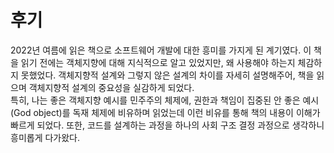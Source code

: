 # 후기
2022년 여름에 읽은 책으로 소프트웨어 개발에 대한 흥미를 가지게 된 계기였다. 이 책을 읽기 전에는 객체지향에 대해 지식적으로 알고 있었지만, 왜 사용해야 하는지 체감하지 못했었다. 객체지향적 설계와 그렇지 않은 설계의 차이를 자세히 설명해주어, 책을 읽으며 객체지향적 설계의 중요성을 실감하게 되었다.  
특히, 나는 좋은 객체지향 예시를 민주주의 체제에, 권한과 책임이 집중된 안 좋은 예시(God object)를 독재 체제에 비유하며 읽었는데 이런 비유를 통해 책의 내용이 이해가 빠르게 되었다. 또한, 코드를 설계하는 과정을 하나의 사회 구조 결정 과정으로 생각하니 흥미롭게 다가왔다. 
